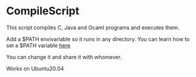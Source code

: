 # CompileScript
This script compiles C, Java and Ocaml programs and executes them.

Add a $PATH envivariable so it runs in any directory. You can learn how to set a $PATH variable [here](https://opensource.com/article/17/6/set-path-linux)

You can change it and share it with whomever.

Works on Ubuntu20.04
